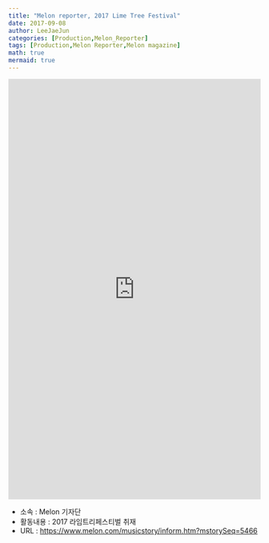 ```yaml
---
title: "Melon reporter, 2017 Lime Tree Festival"
date: 2017-09-08
author: LeeJaeJun
categories: [Production,Melon_Reporter]
tags: [Production,Melon Reporter,Melon magazine]
math: true
mermaid: true
---
```


<iframe width="100%"height="840px" src="https://www.melon.com/musicstory/inform.htm?mstorySeq=5466" frameborder="0" scrolling="no"></iframe>

* 소속 : Melon 기자단
* 활동내용 : 2017 라임트리페스티벌 취재
* URL : https://www.melon.com/musicstory/inform.htm?mstorySeq=5466
